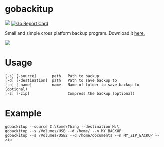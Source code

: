 # gobackitup

[![](https://img.shields.io/badge/version-1.0-brightgreen.svg)]() [![Go Report Card](https://goreportcard.com/badge/github.com/Killeroo/gobackitup)](https://goreportcard.com/report/github.com/Killeroo/gobackitup)

Small and simple cross platform backup program. Download it [here.](https://github.com/Killeroo/gobackitup/releases)

![](https://user-images.githubusercontent.com/9999745/39470871-012e505c-4d38-11e8-9b97-02556598a7ed.png)

# Usage

    [-s] [-source]       path   Path to backup
    [-d] [-destination]  path   Path to save backup to
    [-n] [-name]         name   Name of folder to save backup to (optional)
    [-z] [-zip]                 Compress the backup (optional)

# Example

    gobackitup --source C:\Some\Thing --destination H:\
    gobackitup --s /Volumes/USB --d /home/ --n MY_BACKUP
    gobackitup --s /Volumes/USB2 --d /home/documents --n MY_ZIP_BACKUP --zip
